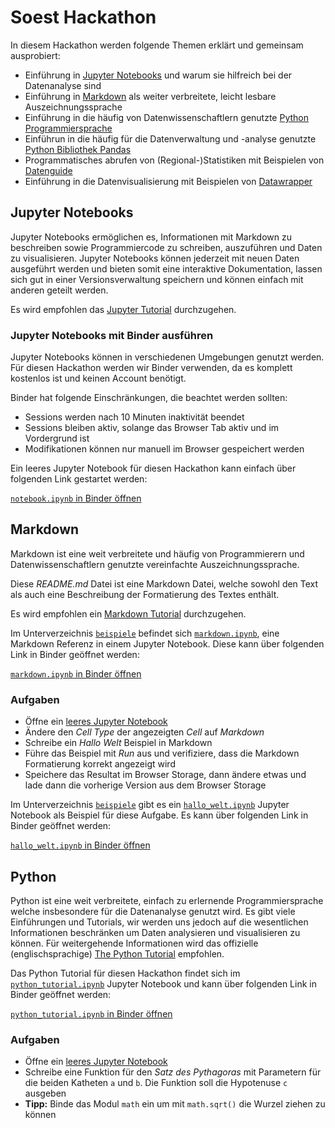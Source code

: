 # Soest Hackathon

In diesem Hackathon werden folgende Themen erklärt und gemeinsam ausprobiert:

- Einführung in [Jupyter Notebooks](https://jupyter-tutorial.readthedocs.io/de/latest/intro.html) und warum  sie hilfreich bei der Datenanalyse sind
- Einführung in [Markdown](https://de.wikipedia.org/wiki/Markdown) als weiter verbreitete, leicht lesbare Auszeichnungssprache
- Einführung in die häufig von Datenwissenschaftlern genutzte [Python Programmiersprache](https://www.python.org/)
- Einführun in die häufig für die Datenverwaltung und -analyse genutzte [Python Bibliothek Pandas](https://de.wikipedia.org/wiki/Pandas_(Software))
- Programmatisches abrufen von (Regional-)Statistiken mit Beispielen von [Datenguide](https://datengui.de/)
- Einführung in die Datenvisualisierung mit Beispielen von [Datawrapper](https://www.datawrapper.de/)

## Jupyter Notebooks

Jupyter Notebooks ermöglichen es, Informationen mit Markdown zu beschreiben sowie Programmiercode zu schreiben, auszuführen und Daten zu visualisieren. Jupyter Notebooks können jederzeit mit neuen Daten ausgeführt werden und bieten somit eine interaktive Dokumentation, lassen sich gut in einer Versionsverwaltung speichern und können einfach mit anderen geteilt werden.

Es wird empfohlen das [Jupyter Tutorial](https://jupyter-tutorial.readthedocs.io/de/latest/intro.html) durchzugehen.

### Jupyter Notebooks mit Binder ausführen

Jupyter Notebooks können in verschiedenen Umgebungen genutzt werden. Für diesen Hackathon werden wir Binder verwenden, da es komplett kostenlos ist und keinen Account benötigt.

Binder hat folgende Einschränkungen, die beachtet werden sollten:
  - Sessions werden nach 10 Minuten inaktivität beendet
  - Sessions bleiben aktiv, solange das Browser Tab aktiv und im Vordergrund ist
  - Modifikationen können nur manuell im Browser gespeichert werden

Ein leeres Jupyter Notebook für diesen Hackathon kann einfach über folgenden Link gestartet werden: 

[`notebook.ipynb` in Binder öffnen](https://mybinder.org/v2/gh/ffeldhaus/soest-hackathon/HEAD?filepath=notebook.ipynb)

## Markdown

Markdown ist eine weit verbreitete und häufig von Programmierern und Datenwissenschaftlern genutzte vereinfachte Auszeichnungssprache.

Diese *README.md* Datei ist eine Markdown Datei, welche sowohl den Text als auch eine Beschreibung der Formatierung des Textes enthält.

Es wird empfohlen ein [Markdown Tutorial](https://drdanielappel.de/tipps-tools/markdown-eine-einfach-zu-erlernende-auszeichnungssprache/) durchzugehen.

Im Unterverzeichnis [`beispiele`](beispiele) befindet sich [`markdown.ipynb`](beispiele/markdown.ipynb), eine Markdown Referenz in einem Jupyter Notebook. Diese kann über folgenden Link in Binder geöffnet werden:

[`markdown.ipynb` in Binder öffnen](https://mybinder.org/v2/gh/ffeldhaus/soest-hackathon/HEAD?filepath=beispiele/markdown.ipynb)

### Aufgaben

- Öffne ein [leeres Jupyter Notebook](https://mybinder.org/v2/gh/ffeldhaus/soest-hackathon/HEAD?filepath=notebook.ipynb)
- Ändere den *Cell Type* der angezeigten *Cell* auf *Markdown*
- Schreibe ein *Hallo Welt* Beispiel in Markdown
- Führe das Beispiel mit *Run* aus und verifiziere, dass die Markdown Formatierung korrekt angezeigt wird
- Speichere das Resultat im Browser Storage, dann ändere etwas und lade dann die vorherige Version aus dem Browser Storage

Im Unterverzeichnis [`beispiele`](beispiele) gibt es ein [`hallo_welt.ipynb`](beispiele/hallo_welt.ipynb) Jupyter Notebook als Beispiel für diese Aufgabe. Es kann über folgenden Link in Binder geöffnet werden:

[`hallo_welt.ipynb` in Binder öffnen](https://mybinder.org/v2/gh/ffeldhaus/soest-hackathon/HEAD?filepath=beispiele/hallo_welt.ipynb)

## Python

Python ist eine weit verbreitete, einfach zu erlernende Programmiersprache welche insbesondere für die Datenanalyse genutzt wird. Es gibt viele Einführungen und Tutorials, wir werden uns jedoch auf die wesentlichen Informationen beschränken um Daten analysieren und visualisieren zu können. Für weitergehende Informationen wird das offizielle (englischsprachige) [The Python Tutorial](https://docs.python.org/3/tutorial/) empfohlen.

Das Python Tutorial für diesen Hackathon findet sich im [`python_tutorial.ipynb`](beispiele/python_tutiral.ipynb) Jupyter Notebook und kann über folgenden Link in Binder geöffnet werden:

[`python_tutorial.ipynb` in Binder öffnen](https://mybinder.org/v2/gh/ffeldhaus/soest-hackathon/HEAD?filepath=beispiele/python_tutorial.ipynb)

### Aufgaben

- Öffne ein [leeres Jupyter Notebook](https://mybinder.org/v2/gh/ffeldhaus/soest-hackathon/HEAD?filepath=notebook.ipynb)
- Schreibe eine Funktion für den *Satz des Pythagoras* mit Parametern für die beiden Katheten `a` und `b`. Die Funktion soll die Hypotenuse `c` ausgeben
- **Tipp:** Binde das Modul `math` ein um mit `math.sqrt()` die Wurzel ziehen zu können
